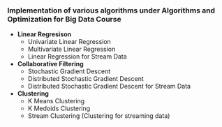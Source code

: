 ### Implementation of various algorithms under Algorithms and Optimization for Big Data Course

- **Linear Regresison**
  - Univariate Linear Regression
  - Multivariate Linear Regression
  - Linear Regression for Stream Data
- **Collaborative Filtering**
  - Stochastic Gradient Descent
  - Distributed Stochastic Gradient Descent
  - Distributed Stochastic Gradient Descent for Stream Data
- **Clustering**
  - K Means Clustering
  - K Medoids Clustering
  - Stream Clustering (Clustering for streaming data)
